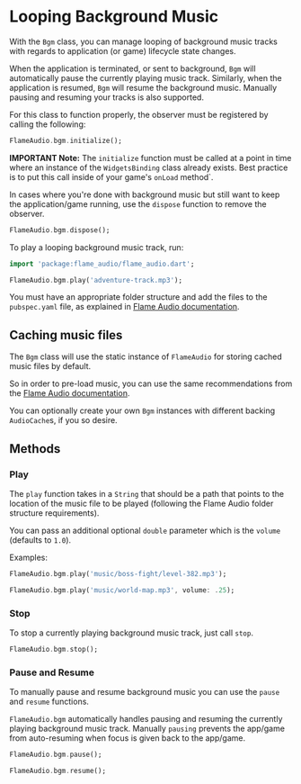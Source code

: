 # Looping Background Music

With the `Bgm` class, you can manage looping of background music tracks with regards to application
(or game) lifecycle state changes.

When the application is terminated, or sent to background, `Bgm` will automatically pause
the currently playing music track. Similarly, when the application is resumed, `Bgm` will resume the
background music. Manually pausing and resuming your tracks is also supported.

For this class to function properly, the observer must be registered by calling the following:

```dart
FlameAudio.bgm.initialize();
```

**IMPORTANT Note:** The `initialize` function must be called at a point in time where an instance of
the `WidgetsBinding` class already exists. Best practice is to put this call inside of your game's
`onLoad` method`.

In cases where you're done with background music but still want to keep the application/game
running, use the `dispose` function to remove the observer.

```dart
FlameAudio.bgm.dispose();
```

To play a looping background music track, run:

```dart
import 'package:flame_audio/flame_audio.dart';

FlameAudio.bgm.play('adventure-track.mp3');
```

You must have an appropriate folder structure and add the files to the `pubspec.yaml` file, as
explained in [Flame Audio documentation](audio.md).


## Caching music files

The `Bgm` class will use the static instance of `FlameAudio` for storing cached
music files by default.

So in order to pre-load music, you can use the same recommendations from the
[Flame Audio documentation](audio.md).

You can optionally create your own `Bgm` instances with different backing `AudioCache`s,
if you so desire.

## Methods

### Play

The `play` function takes in a `String` that should be a path that points to the location of the
music file to be played (following the Flame Audio folder structure requirements).

You can pass an additional optional `double` parameter which is the `volume` (defaults to `1.0`).

Examples:

```dart
FlameAudio.bgm.play('music/boss-fight/level-382.mp3');
```

```dart
FlameAudio.bgm.play('music/world-map.mp3', volume: .25);
```


### Stop

To stop a currently playing background music track, just call `stop`.

```dart
FlameAudio.bgm.stop();
```


### Pause and Resume

To manually pause and resume background music you can use the `pause` and `resume` functions.

`FlameAudio.bgm` automatically handles pausing and resuming the currently playing background music
track. Manually `pausing` prevents the app/game from auto-resuming when focus is given back to the
app/game.

```dart
FlameAudio.bgm.pause();
```

```dart
FlameAudio.bgm.resume();
```
